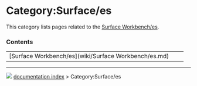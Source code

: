 # Category:Surface/es
This category lists pages related to the [Surface Workbench/es](Surface_Workbench/es.md).

### Contents

|     |     |     |
| --- | --- | --- |
| [Surface Workbench/es](wiki/Surface Workbench/es.md) |



---
![](images/Right_arrow.png) [documentation index](../README.md) > Category:Surface/es
